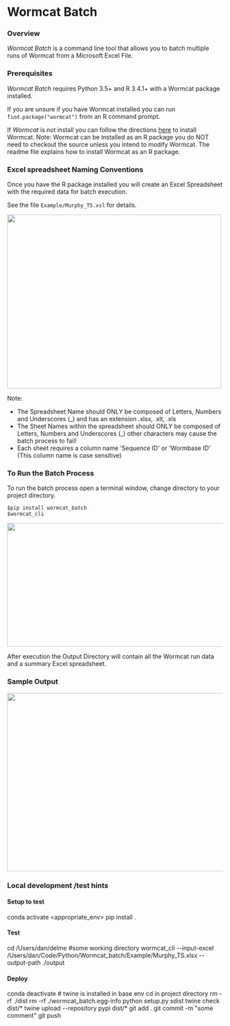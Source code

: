 # Wormcat Batch

### Overview
*Wormcat Batch* is a command line tool that allows you to batch multiple
runs of Wormcat from a Microsoft Excel File.


### Prerequisites

*Wormcat Batch* requires Python 3.5+ and R 3.4.1+ with a Wormcat
package installed.

If you are unsure if you have Wormcat installed you can run
`find.package("wormcat")` from an R command prompt.

If *Wormcat* is not install you can follow the directions
[here](https://github.com/dphiggs01/Wormcat/blob/master/README.md)
to install Wormcat. Note: Wormcat can be installed as an R package you
do NOT need to checkout the source unless you intend to modify Wormcat.
The readme file explains how to install Wormcat as an R package.


### Excel spreadsheet Naming Conventions

Once you have the R package installed you will create an Excel
Spreadsheet with the required data for batch execution.

See the file `Example/Murphy_TS.xsl` for details.

<img src="./Images/Sample_Input.png"  height="405" width="500"/>

Note:

* The Spreadsheet Name should ONLY be composed of Letters, Numbers and
Underscores (_) and has an extension .xlsx, .xlt, .xls
* The Sheet Names within the spreadsheet should ONLY be composed of
Letters, Numbers and Underscores (_) other characters may cause the
batch process to fail!
* Each sheet requires a column name 'Sequence ID' or 'Wormbase ID'
(This column name is case sensitive)

### To Run the Batch Process

To run the batch process open a terminal window, change directory to your
project directory.

```
$pip install wormcat_batch
$wormcat_cli
```

<img src="./Images/Example_Run.png"  height="288" width="800"/>


After execution the Output Directory will contain all the Wormcat run data and a
summary Excel spreadsheet.



### Sample Output


<img src="./Images/Sample_Output.png"  height="415" width="800"/>

### Local development /test hints

#### Setup to test
conda activate <appropriate_env>
pip install .

#### Test
cd /Users/dan/delme #some working directory
wormcat_cli --input-excel /Users/dan/Code/Python/Wormcat_batch/Example/Murphy_TS.xlsx --output-path ./output  

#### Deploy
conda deactivate # twine is installed in base env
cd in project directory
rm -rf ./dist
rm -rf ./wormcat_batch.egg-info
python setup.py sdist
twine check dist/*
twine upload --repository pypi dist/*
git add .
git commit -m "some comment"
git push




